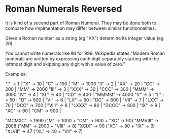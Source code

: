# Roman Numerals Reversed

It is kind of a second part of Roman Numeral. They may be done both to compare how implmentation may differ between similar functionnalities.

Given a Roman number as a string (eg "XX") determine
its integer value (eg 20).

You cannot write numerals like IM for 999.
Wikipedia states "Modern Roman numerals are written by
expressing each digit separately starting with the
leftmost digit and skipping any digit with a value of zero."

Examples:

   "I" -> 1 |    "X" -> 10 |    "C" -> 100 |    "M" -> 1000 
  "II" -> 2 |   "XX" -> 20 |   "CC" -> 200 |   "MM" -> 2000 
 "III" -> 3 |  "XXX" -> 30 |  "CCC" -> 300 |  "MMM" -> 3000 
  "IV" -> 4 |   "XL" -> 40 |   "CD" -> 400 | "MMMM" -> 4000 
   "V" -> 5 |    "L" -> 50 |    "D" -> 500 | 
  "VI" -> 6 |   "LX" -> 60 |   "DC" -> 600 | 
 "VII" -> 7 |  "LXX" -> 70 |  "DCC" -> 700 | 
"VIII" -> 8 | "LXXX" -> 80 | "DCCC" -> 800 | 
  "IX" -> 9 |   "XC" -> 90 |   "CM" -> 900 | 

 "MCMXC" -> 1990 ("M" -> 1000 + "CM" -> 900 + "XC" -> 90)
"MMVIII" -> 2008 ("MM" -> 2000 + "VIII" -> 8)
  "XCIX" -> 99   ("XC" -> 90 + "IX" -> 9)
 "XLVII" -> 47   ("XL" -> 40 + "VII" -> 7)

